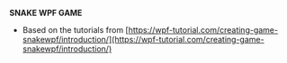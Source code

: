 **SNAKE WPF GAME**
- Based on the tutorials from [https://wpf-tutorial.com/creating-game-snakewpf/introduction/](https://wpf-tutorial.com/creating-game-snakewpf/introduction/)
